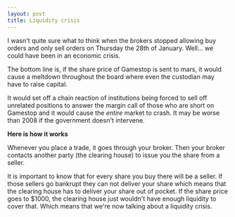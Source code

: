 ```yaml
---
layout: post
title: Liquidity crisis
---
```


I wasn't quite sure what to think when the brokers stopped allowing buy orders and only sell orders on Thursday the 28th of January. Well... we could have been in an economic crisis.

The bottom line is, if the share price of Gamestop is sent to mars, it would cause a meltdown throughout the board where even the custodian may have to raise capital.

It would set off a chain reaction of institutions being forced to sell off unrelated positions to answer the margin call of those who are short on Gamestop and it would cause the *entire* market to crash. It may be worse than 2008 if the government doesn't intervene.

**Here is how it works**

Whenever you place a trade, it goes through your broker. Then your broker contacts another party (the clearing house) to issue you the share from a seller.

It is important to know that for every share you buy there will be a seller. If those sellers go bankrupt they can not deliver your share which means that the clearing house has to deliver your share out of pocket. If the share price goes to $1000, the clearing house just wouldn't have enough liquidity to cover that. Which means that we're now talking about a liquidity crisis.

